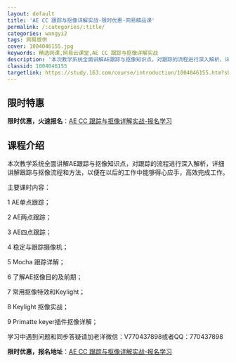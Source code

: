 ```yaml
---
layout: default
title: 'AE CC 跟踪与抠像详解实战-限时优惠-网易精品课'
permalink: /:categories/:title/
categories: wangyi2
tags: 网易提供
cover: 1004046155.jpg
keywords: 精选网课,网易云课堂,AE CC 跟踪与抠像详解实战
description: '本次教学系统全面讲解AE跟踪与抠像知识点，对跟踪的流程进行深入解析，详细讲解跟踪与抠像流程和方法，以便在以后的工作中能够'
classid: 1004046155
targetlink: https://study.163.com/course/introduction/1004046155.htm?share=1&shareId=1025206652&utm_campaign=share&utm_medium=iphoneShare&utm_source=&utm_u=1025206652
---
```


## 限时特惠

**限时优惠，火速报名**：[AE CC 跟踪与抠像详解实战-报名学习](https://study.163.com/course/introduction/1004046155.htm?share=1&shareId=1025206652&utm_campaign=share&utm_medium=iphoneShare&utm_source=&utm_u=1025206652)

## 课程介绍

本次教学系统全面讲解AE跟踪与抠像知识点，对跟踪的流程进行深入解析，详细讲解跟踪与抠像流程和方法，以便在以后的工作中能够得心应手，高效完成工作。



主要课时内容：

1 AE单点跟踪；

2 AE两点跟踪；

3 AE四点跟踪；

4 稳定与跟踪摄像机；

5 Mocha 跟踪详解；

6 了解AE抠像目的及前期；

7 常用抠像特效和Keylight；

8 Keylight 抠像实战；

9 Primatte keyer插件抠像详解；



学习中遇到问题和同步答疑请加老洋微信：V770437898或者QQ：770437898

**限时优惠，报名地址**：[AE CC 跟踪与抠像详解实战-报名学习](https://study.163.com/course/introduction/1004046155.htm?share=1&shareId=1025206652&utm_campaign=share&utm_medium=iphoneShare&utm_source=&utm_u=1025206652)


